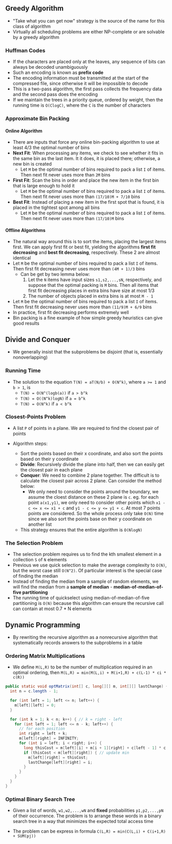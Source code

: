 ## Greedy Algorithm

- "Take what you can get now" strategy is the source of the name for this class of algorithm
- Virtually all scheduling problems are either NP-complete or are solvable by a greedy algorithm

### Huffman Codes

- If the characters are placed only at the leaves, any sequence of bits can always be decoded unambiguously
- Such an encoding is known as **prefix code**
- The encoding information must be transmitted at the start of the compressed file, since otherwise it will be impossible to decode
- This is a two-pass algorithm, the first pass collects the frequency data and the second pass does the encoding
- If we maintain the trees in a priority queue, ordered by weight, then the running time is `O(ClogC)`, where the `C` is the number of characters

### Approximate Bin Packing

#### Online Algorithm

- There are inputs that force any online bin-packing algorithm to use at least 4/3 the optimal number of bins
- **Next Fit**: When processing any items, we check to see whether it fits in the same bin as the last item. It it does, it is placed there; otherwise, a new bin is created
  - Let `M` be the optimal number of bins required to pack a list `I` of items. Then next fit never uses more than `2M` bins
- **First Fit**: Scan the bins in order and place the new item in the first bin that is large enough to hold it
  - Let `M` be the optimal number of bins required to pack a list `I` of items. Then next fit never uses more than `(17/10)M + 7/10` bins
- **Best Fit**: Instead of placing a new item in the first spot that is found, it is placed in the tightest spot among all bins
  - Let `M` be the optimal number of bins required to pack a list `I` of items. Then next fit never uses more than `(17/10)M` bins

#### Offline Algorithms

- The natural way around this is to sort the items, placing the largest items first. We can apply first fit or best fit, yielding the algorithms **first fit decreasing** and **best fit decreasing**, respectively. These 2 are almost identical
- Let `M` be the optimal number of bins required to pack a list `I` of items. Then first fit decreasing never uses more than `(4M + 1)/3` bins
  - Can be get by two lemma below:
    1. Let the `N` items have input sizes `s1,s2,...,sN`, respectively, and suppose that the optimal packing is `M` bins. Then all items that first fit decreasing places in extra bins have size at most 1/3
    2. The number of objects placed in extra bins is at most `M - 1`
- Let `M` be the optimal number of bins required to pack a list `I` of items. Then first fit decreasing never uses more than `(11/9)M + 6/9` bins
- In practice, first fit decreasing performs extremely well
- Bin packing is a fine example of how simple greedy heuristics can give good results

## Divide and Conquer

- We generally insist that the subproblems be disjoint (that is, essentially nonoverlapping)

### Running Time

- The solution to the equation `T(N) = aT(N/b) + O(N^k)`, where `a >= 1` and `b > 1`, is
  - `T(N) = O(N^(logb(a))` if `a > b^k`
  - `T(N) = O((N^k)logN)` if `a = b^k`
  - `T(N) = O(N^k)` if `a < b^k`

### Closest-Points Problem

- A list `P` of points in a plane. We are required to find the closest pair of points

- Algorithm steps:
  - Sort the points based on their x coordinate, and also sort the points based on their y coordinate
  - **Divide**: Recursively divide the plane into half, then we can easily get the closest pair in each plane
  - **Conquer**: We need to combine 2 plane together. The difficult is to calculate the closest pair across 2 plane. Can consider the method below:
    - We only need to consider the points around the boundary, we assume the cloest distance on these 2 plane is `c`. eg. for each point `a(x1,y1)`, we only need to consider other points which `x1 - c <= x <= x1 + c` and `y1 - c <= y <= y1 + c`. At most 7 points points are considered. So the whole process only take `O(N)` time since we also sort the points base on their y coordinate on another list
  - This strategy ensures that the entire algorithm is `O(NlogN)`

### The Selection Problem

- The selection problem requires us to find the kth smallest element in a collection `S` of `N` elements
- Previous we use quick selection to make the average complexity to `O(N)`, but the worst case still `O(N^2)`. Of particular interest is the special case of finding the median
- Instead of finding the median from a sample of random elements, we will find the median from a **sample of median** - **median-of-median-of-five partitioning**
- The running time of quickselect using median-of-median-of-five partitioning is `O(N)` because this algorithm can ensure the recursive call can contain at most 0.7 * N elements

## Dynamic Programming

- By rewriting the recursive algorithm as a nonrecursive algorithm that systematically records answers to the subproblems in a table

### Ordering Matrix Multiplications

- We define `M(L,R)` to be the number of multiplication required in an optimal ordering, then
`M(L,R) = min(M(L,i) + M(i+1,R) + c(L-1) * ci * c(R))`

```java
public static void optMatrix(int[] c, long[][] m, int[][] lastChange) {
  int n = c.length - 1;

  for (int left = 1; left <= n; left++) {
    m[left][left] = 0;
  }

  for (int k = 1; k < n; k++) { // k = right - left
    for (int left = 1; left <= n - k; left++) {
      // for each position
      int right = left + k;
      m[left][right] = INFINITY;
      for (int i = left; i < right; i++) {
        long thisCost = m[left][i] + m[i + 1][right] + c[left - 1] * c[i] * c[right];
        if (thisCost < m[left][right]) { // update min
          m[left][right] = thisCost;
          lastChange[left][right] = i;
        }
      }
    }
  }
}
```

### Optimal Binary Search Tree

- Given a list of words, `w1,w2,...,wN` and **fixed** probabilities `p1,p2,...,pN` of their occurrence. The problem is to arrange these words in a binary search tree in a way that minimizes the expected total access time

- The problem can be express in formula `C(L,R) = min(C(L,i) + C(i+1,R) + SUM(pj))`